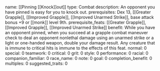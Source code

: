 name: [[Pinning [[Knock]]out]]
type: Combat
description: An opponent you have pinned is easy for you to knock out.
prerequisites: Dex 13, [[Greater Grapple]], [[Improved Grapple]], [[Improved Unarmed Strike]], base attack bonus +9 or [[monk]] level 9th.
prerequisite_feats: [[Greater Grapple]], [[Improved Grapple]], [[Improved Unarmed Strike]]
benefit: While you have an opponent pinned, when you succeed at a grapple combat maneuver check to deal an opponent nonlethal damage using an unarmed strike or a light or one-handed weapon, double your damage result. Any creature that is immune to critical hits is immune to the effects of this feat.
normal: 0
special: 0
teamwork: 0
critical: 0
grit: 0
style: 0
performance: 0
racial: 0
companion_familiar: 0
race_name: 0
note: 0
goal: 0
completion_benefit: 0
multiples: 0
suggested_traits: 0
